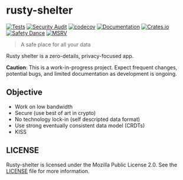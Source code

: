 # rusty-shelter

[![Tests](https://github.com/rusty-shelter/rusty-shelter/actions/workflows/tests.yml/badge.svg)](https://github.com/rusty-shelter/rusty-shelter/actions/workflows/tests.yml)
[![Security Audit](https://github.com/rusty-shelter/rusty-shelter/actions/workflows/security_audit.yml/badge.svg)](https://github.com/rusty-shelter/rusty-shelter/actions/workflows/security_audit.yml)
[![codecov](https://codecov.io/gh/rusty-shelter/rusty-shelter/branch/main/graph/badge.svg?token=NZY8UQ3EU9)](https://codecov.io/gh/rusty-shelter/rusty-shelter)
[![Documentation](https://docs.rs/shelter-fs/badge.svg)](https://docs.rs/shelter-fs/)
[![Crates.io](https://img.shields.io/crates/v/shelter-fs.svg)](https://crates.io/crates/shelter-fs)
[![Safety Dance](https://img.shields.io/badge/unsafe-forbidden-success.svg)](https://github.com/rust-secure-code/safety-dance/)
[![MSRV](https://img.shields.io/badge/MSRV-1.66-informational.svg)](https://img.shields.io/badge/MSRV-1.66-informational)


> A safe place for all your data

Rusty shelter is a zero-details, privacy-focused app.

**Caution**: This is a work-in-progress project. Expect frequent changes, potential bugs, and limited documentation as development is ongoing.

## Objective

- Work on low bandwidth
- Secure (use best of art in crypto)
- No technology lock-in (self descripted data format)
- Use strong eventually consistent data model (CRDTs)
- KISS


## LICENSE

Rusty-shelter is licensed under the Mozilla Public License 2.0.
See the [LICENSE](./LICENSE) file for more information.